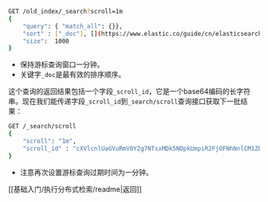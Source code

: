 ```bash
GET /old_index/_search?scroll=1m
{
    "query": { "match_all": {}},
    "sort" : ["_doc"], [](https://www.elastic.co/guide/cn/elasticsearch/guide/current/scroll.html#CO32-2)
    "size":  1000
}
```
- 保持游标查询窗口一分钟。
- 关键字`_doc`是最有效的排序顺序。

这个查询的返回结果包括一个字段`_scroll_id`，它是一个base64编码的长字符串。现在我们能传递字段`_scroll_id`到`_search/scroll`查询接口获取下一批结果：
```bash
GET /_search/scroll
{
    "scroll": "1m",
    "scroll_id" : "cXVlcnlUaGVuRmV0Y2g7NTsxMDk5NDpkUmpiR2FjOFNhNnlCM1ZDMWpWYnRROzEwOTk1OmRSamJHYWM4U2E2eUIzVkMxalZidFE7MTA5OTM6ZFJqYkdhYzhTYTZ5QjNWQzFqVmJ0UTsxMTE5MDpBVUtwN2lxc1FLZV8yRGVjWlI2QUVBOzEwOTk2OmRSamJHYWM4U2E2eUIzVkMxalZidFE7MDs="
}
```
- 注意再次设置游标查询过期时间为一分钟。

[[基础入门/执行分布式检索/readme|返回]]